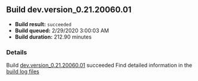 ## Build dev.version_0.21.20060.01
- **Build result:** `succeeded`
- **Build queued:** 2/29/2020 3:00:03 AM
- **Build duration:** 212.90 minutes
### Details
Build [dev.version_0.21.20060.01](https://winappstudio.visualstudio.com/web/build.aspx?pcguid=a4ef43be-68ce-4195-a619-079b4d9834c2&builduri=vstfs%3a%2f%2f%2fBuild%2fBuild%2f33066) succeeded
Find detailed information in the [build log files]()
